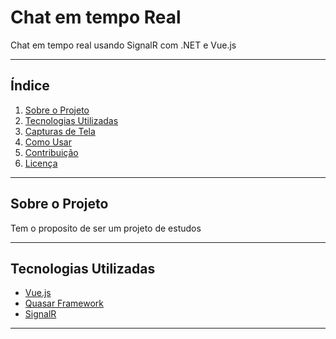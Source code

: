 # Chat em tempo Real

Chat em tempo real usando SignalR com .NET e Vue.js

---

## Índice

1. [Sobre o Projeto](#sobre-o-projeto)
2. [Tecnologias Utilizadas](#tecnologias-utilizadas)
3. [Capturas de Tela](#capturas-de-tela)
4. [Como Usar](#como-usar)
5. [Contribuição](#contribuição)
6. [Licença](#licença)

---

## Sobre o Projeto

Tem o proposito de ser um projeto de estudos

---

## Tecnologias Utilizadas

- [Vue.js](https://vuejs.org/)
- [Quasar Framework](https://quasar.dev/)
- [SignalR](https://dotnet.microsoft.com/apps/aspnet/signalr)

---

